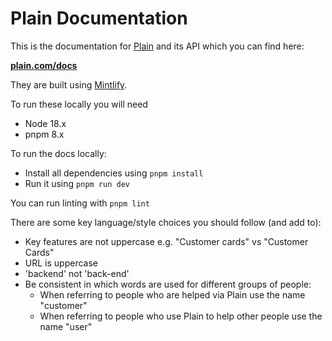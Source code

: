 # Plain Documentation

This is the documentation for [Plain](https://plain.com) and its API which you can find here:

[**plain.com/docs**](https://plain.com/docs)

They are built using [Mintlify](https://mintlify.com).

To run these locally you will need

- Node 18.x
- pnpm 8.x

To run the docs locally:

- Install all dependencies using `pnpm install`
- Run it using `pnpm run dev`

You can run linting with `pnpm lint`

There are some key language/style choices you should follow (and add to):

- Key features are not uppercase e.g. "Customer cards" vs "Customer Cards"
- URL is uppercase
- 'backend' not 'back-end'
- Be consistent in which words are used for different groups of people:
  - When referring to people who are helped via Plain use the name "customer"
  - When referring to people who use Plain to help other people use the name "user"
